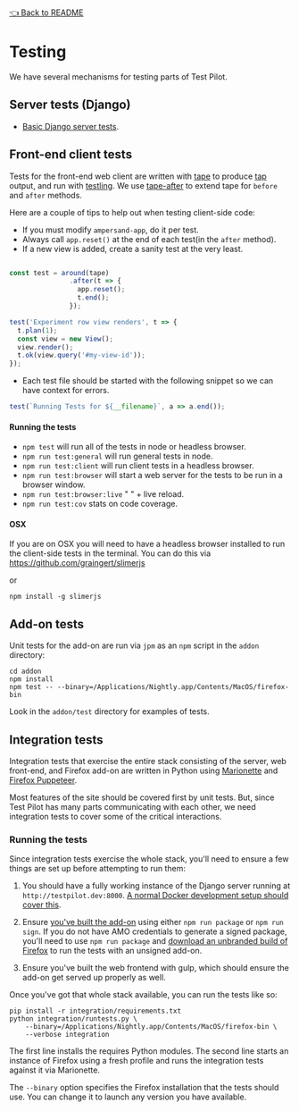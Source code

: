 [👈 Back to README](../../README.md)

# Testing

We have several mechanisms for testing parts of Test Pilot.

## Server tests (Django)

- [Basic Django server tests](https://docs.djangoproject.com/en/1.9/topics/testing/).

## Front-end client tests

Tests for the front-end web client are written with
[tape](https://www.npmjs.com/package/tape) to produce
[tap](https://en.wikipedia.org/wiki/Test_Anything_Protocol) output, and run
with [testling](https://www.npmjs.com/package/testling).  We use
[tape-after](https://www.npmjs.com/package/tape-around) to extend tape
for `before` and `after` methods.

Here are a couple of tips to help out when testing client-side code:

* If you must modify `ampersand-app`, do it per test.
* Always call `app.reset()` at the end of each test(in the `after` method).
* If a new view is added, create a sanity test at the very least.
``` js

const test = around(tape)
               .after(t => {
                 app.reset();
                 t.end();
               });

test('Experiment row view renders', t => {
  t.plan(1);
  const view = new View();
  view.render();
  t.ok(view.query('#my-view-id'));
});

```
* Each test file should be started with the following snippet so we can have context for errors.

``` js
test(`Running Tests for ${__filename}`, a => a.end());
```

#### Running the tests

* `npm test` will run all of the tests in node or headless browser.
* `npm run test:general` will run general tests in node.
* `npm run test:client` will run client tests in a headless browser.
* `npm run test:browser` will start a web server for the tests to be run in a browser window.
* `npm run test:browser:live` "     " + live reload.
* `npm run test:cov` stats on code coverage.

#### OSX
If you are on OSX you will need to have a headless browser installed to run the client-side tests
in the terminal.
You can do this via https://github.com/graingert/slimerjs

or

`npm install -g slimerjs`

## Add-on tests

Unit tests for the add-on are run via `jpm` as an `npm` script in the `addon`
directory:

```
cd addon
npm install
npm test -- --binary=/Applications/Nightly.app/Contents/MacOS/firefox-bin
```

Look in the `addon/test` directory for examples of tests.

## Integration tests

Integration tests that exercise the entire stack consisting of the server, web
front-end, and Firefox add-on are written in Python using [Marionette][] and
[Firefox Puppeteer][].

Most features of the site should be covered first by unit tests. But, since
Test Pilot has many parts communicating with each other, we need integration
tests to cover some of the critical interactions.

[marionette]: https://developer.mozilla.org/en-US/docs/Mozilla/QA/Marionette
[firefox puppeteer]: http://firefox-puppeteer.readthedocs.io/en/aurora/index.html

### Running the tests

Since integration tests exercise the whole stack, you'll need to ensure a few
things are set up before attempting to run them:

1. You should have a fully working instance of the Django server running at
   `http://testpilot.dev:8000`. [A normal Docker development setup should cover
   this](../README.md#development).

1. Ensure [you've built the add-on](../addon/README.md) using either `npm run
   package` or `npm run sign`. If you do not have AMO credentials to generate a
   signed package, you'll need to use `npm run package` and [download an
   unbranded build of Firefox][unbranded] to run the tests with an unsigned
   add-on.

1. Ensure you've built the web frontend with gulp, which should ensure the
   add-on get served up properly as well.

[unbranded]: https://wiki.mozilla.org/Add-ons/Extension_Signing#Unbranded_Builds

Once you've got that whole stack available, you can run the tests like so:

```
pip install -r integration/requirements.txt
python integration/runtests.py \
    --binary=/Applications/Nightly.app/Contents/MacOS/firefox-bin \
    --verbose integration
```

The first line installs the requires Python modules. The second line starts an
instance of Firefox using a fresh profile and runs the integration tests
against it via Marionette.

The `--binary` option specifies the Firefox installation that the tests should
use. You can change it to launch any version you have available.
